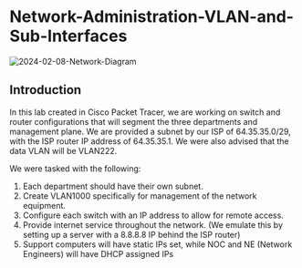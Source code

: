 # Network-Administration-VLAN-and-Sub-Interfaces
![2024-02-08-Network-Diagram](https://github.com/gabriel-r100/Network-Administration-VLAN-and-Sub-Interfaces/assets/55646808/2aa94b86-77a5-4096-a22d-e81fa9914729)
## Introduction
In this lab created in Cisco Packet Tracer, we are working on switch and router configurations that will segment the three departments and management plane.
We are provided a subnet by our ISP of 64.35.35.0/29, with the ISP router IP address of 64.35.35.1. We were also advised that the data VLAN will be VLAN222.

We were tasked with the following:
1. Each department should have their own subnet.
2. Create VLAN1000 specifically for management of the network equipment.
3. Configure each switch with an IP address to allow for remote access.
4. Provide internet service throughout the network. (We emulate this by setting up a server with a 8.8.8.8 IP behind the ISP router)
5. Support computers will have static IPs set, while NOC and NE (Network Engineers) will have DHCP assigned IPs


